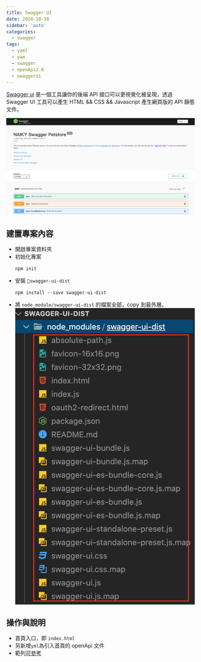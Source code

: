 ```yaml
---
title: Swagger UI
date: 2020-10-30
sidebar: 'auto'
categories:
  - swagger
tags:
  - yaml
  - yam
  - swagger
  - openApi2.0
  - swaggerUi
---
```


[Swagger ui](https://swagger.io/tools/swagger-ui/) 是一個工具讓你的後端 API 接口可以更視覺化被呈現，透過 Swagger UI 工具可以產生 HTML && CSS && Javascript 產生網頁版的 API 靜態文件。

![swaggerEdit](/img/swaggerui.png)

## 建置專案內容

- 開啟專案資料夾
- 初始化專案
  ```
  npm init
  ```
- 安裝 `swagger-ui-dist`
  ```
  npm install --save swagger-ui-dist
  ```
- 將 `node_module/swagger-ui-dist` 的檔案全部，copy 到最外層。
  ![](/img/settingSwaggerUi.png)

## 操作與說明

- 首頁入口，即 `index.html`
- 另新增`yml`為引入首頁的 openApi 文件
- 範列[可參考](https://naikyding.github.io/apiDoc/)
